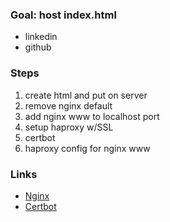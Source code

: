 
### Goal: host index.html

- linkedin
- github

### Steps

1. create html and put on server
2. remove nginx default
3. add nginx www to localhost port
4. setup haproxy w/SSL
5. certbot
6. haproxy config for nginx www


### Links

- [Nginx](https://www.digitalocean.com/community/tutorials/how-to-install-nginx-on-ubuntu-18-04)
- [Certbot](https://www.digitalocean.com/community/tutorials/how-to-secure-nginx-with-let-s-encrypt-on-ubuntu-18-04)

